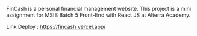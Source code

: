 FinCash is a personal financial management website. This project is a mini assignment for MSIB Batch 5 Front-End with React JS at Alterra Academy.

Link Deploy : https://fincash.vercel.app/
